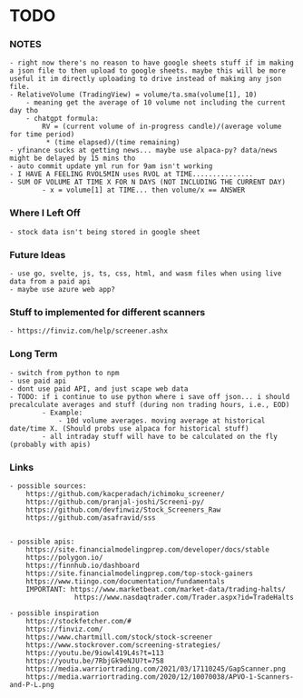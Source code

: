 # TODO

### NOTES

    - right now there's no reason to have google sheets stuff if im making a json file to then upload to google sheets. maybe this will be more useful it im directly uploading to drive instead of making any json file.
    - RelativeVolume (TradingView) = volume/ta.sma(volume[1], 10)
        - meaning get the average of 10 volume not including the current day tho
        - chatgpt formula:
	        RV = (current volume of in-progress candle)/(average volume for time period)
		     * (time elapsed)/(time remaining)
	- yfinance sucks at getting news... maybe use alpaca-py? data/news might be delayed by 15 mins tho
 	- auto commit update yml run for 9am isn't working 
  	- I HAVE A FEELING RVOL5MIN uses RVOL at TIME...............
   	- SUM OF VOLUME AT TIME X FOR N DAYS (NOT INCLUDING THE CURRENT DAY)
    		- x = volume[1] at TIME... then volume/x == ANSWER


### Where I Left Off

    - stock data isn't being stored in google sheet

    

### Future Ideas
    
    - use go, svelte, js, ts, css, html, and wasm files when using live data from a paid api
    - maybe use azure web app?

### Stuff to implemented for different scanners
    - https://finviz.com/help/screener.ashx

### Long Term
	- switch from python to npm
 	- use paid api
  	- dont use paid API, and just scape web data
   	- TODO: if i continue to use python where i save off json... i should precalculate averages and stuff (during non trading hours, i.e., EOD)
    		- Example: 
      			- 10d volume averages. moving average at historical date/time X. (Should probs use alpaca for historical stuff)
			- all intraday stuff will have to be calculated on the fly (probably with apis)

### Links

    - possible sources:
        https://github.com/kacperadach/ichimoku_screener/
        https://github.com/pranjal-joshi/Screeni-py/
        https://github.com/devfinwiz/Stock_Screeners_Raw
        https://github.com/asafravid/sss
        

    - possible apis:
        https://site.financialmodelingprep.com/developer/docs/stable
        https://polygon.io/
        https://finnhub.io/dashboard
		https://site.financialmodelingprep.com/top-stock-gainers
 		https://www.tiingo.com/documentation/fundamentals
  		IMPORTANT: https://www.marketbeat.com/market-data/trading-halts/
    				https://www.nasdaqtrader.com/Trader.aspx?id=TradeHalts

    - possible inspiration
        https://stockfetcher.com/#
        https://finviz.com/
        https://www.chartmill.com/stock/stock-screener
        https://www.stockrover.com/screening-strategies/
        https://youtu.be/9iowl419L4s?t=113
        https://youtu.be/7RbjGk9eNJU?t=758
		https://media.warriortrading.com/2021/03/17110245/GapScanner.png
 		https://media.warriortrading.com/2020/12/10070038/APVO-1-Scanners-and-P-L.png

